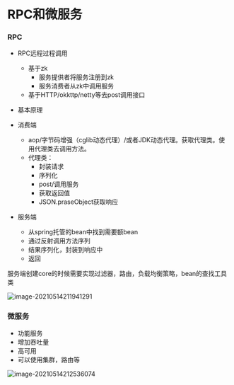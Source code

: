 # RPC和微服务

### RPC

* RPC远程过程调用
  * 基于zk
    * 服务提供者将服务注册到zk
    * 服务消费者从zk中调用服务
  * 基于HTTP/okkttp/netty等去post调用接口

* 基本原理
* 消费端
  * aop/字节码增强（cglib动态代理）/或者JDK动态代理。获取代理类。使用代理类去调用方法。
  * 代理类：
    * 封装请求
    * 序列化
    * post/调用服务
    * 获取返回值
    * JSON.praseObject获取响应

* 服务端
  * 从spring托管的bean中找到需要额bean
  * 通过反射调用方法序列
  * 结果序列化，封装到响应中
  * 返回

服务端创建core的时候需要实现过滤器，路由，负载均衡策略，bean的查找工具类

![image-20210514211941291](C:\Users\DELL\AppData\Roaming\Typora\typora-user-images\image-20210514211941291.png)

### 微服务

* 功能服务
* 增加吞吐量
* 高可用
* 可以使用集群，路由等

![image-20210514212536074](C:\Users\DELL\AppData\Roaming\Typora\typora-user-images\image-20210514212536074.png)